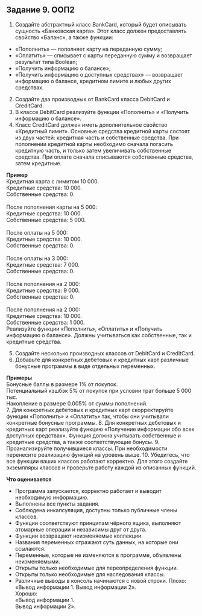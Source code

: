 ## Задание 9. ООП2
1. Создайте абстрактный класс BankCard, который будет описывать сущность «Банковская карта».
   Этот класс должен предоставлять свойство «Баланс», а также функции:
- «Пополнить» — пополняет карту на переданную сумму;
- «Оплатить» — списывает с карты переданную сумму и возвращает результат типа Boolean;
- «Получить информацию о балансе»;
- «Получить информацию о доступных средствах» — возвращает информацию о балансе, кредитном лимите и любых других средствах.
2. Создайте два производных от BankCard класса DebitCard и CreditCard.
3. В классе DebitCard реализуйте функции «Пополнить» и «Получить информацию о балансе».
4. Класс CreditCard должен иметь дополнительное свойство «Кредитный лимит». Основные средства кредитной карты состоят из двух частей: кредитная часть и собственные средства.
   При пополнении кредитной карты необходимо сначала погасить кредитную часть, и только затем увеличивать собственные средства.
   При оплате сначала списываются собственные средства, затем кредитные.

**Пример** </br>
Кредитная карта с лимитом 10 000.</br>
Кредитные средства: 10 000. </br>
Собственные средства: 0.
</br></br>
После пополнения карты на 5 000:</br>
Кредитные средства: 10 000.</br>
Собственные средства: 5 000.
</br></br>
После оплаты на 5 000:</br>
Кредитные средства: 10 000.</br>
Собственные средства: 0.
</br></br>
После оплаты на 3 000:</br>
Кредитные средства: 7 000.</br>
Собственные средства: 0.
</br></br>
После пополнения на 2 000:</br>
Кредитные средства: 9 000.</br>
Собственные средства: 0.
</br></br>
После пополнения на 2 000:</br>
Кредитные средства: 10 000.</br>
Собственные средства: 1 000.</br>
Реализуйте функции «Пополнить», «Оплатить» и «Получить информацию о балансе». Должны учитываться как собственные, так и кредитные средства.

5. Создайте несколько производных классов от DebitCard и CreditCard.
6. Добавьте для конкретных дебетовых и кредитных карт различные бонусные программы в виде отдельных переменных.

**Примеры**</br>
Бонусные баллы в размере 1% от покупок.</br>
Потенциальный кэшбэк 5% от покупок при условии трат больше 5 000 тыс.</br>
Накопление в размере 0.005% от суммы пополнений.</br>
7. Для конкретных дебетовых и кредитных карт скорректируйте функции «Пополнить» и «Оплатить» так, чтобы они учитывали конкретные бонусные программы.
8. Для конкретных дебетовых и кредитных карт реализуйте функцию «Получение информации обо всех доступных средствах». Функция должна учитывать собственные и кредитные средства, а также соответствующие бонусы.
9. Проанализируйте получившиеся классы. При необходимости перенесите реализацию функций на уровень выше.
10. Убедитесь, что все функции ваших классов работают корректно. Для этого создайте экземпляры классов и проверьте работу каждой из описанных функций.


**Что оценивается**
- Программа запускается, корректно работает и выводит необходимую информацию.
- Выполнены все пункты задания.
- Соблюдена инкапсуляция, доступны только публичные члены классов.
- Функции соответствуют принципам чёрного ящика, выполняют атомарные операции и независимы друг от друга.
- Функции возвращают неизменяемые коллекции.
- Названия переменных отражают суть данных, на которые они ссылаются.
- Переменные, которые не изменяются в программе, объявлены неизменяемыми.
- Открыты только необходимые для переопределения функции.
- Открыты только необходимые для наследования классы.
- Различные выводы в консоль начинаются с новой строки.
  Плохо: «Вывод информации 1. Вывод информации 2».</br>
Хорошо:
</br> «Вывод информации 1.
</br> Вывод информации 2».